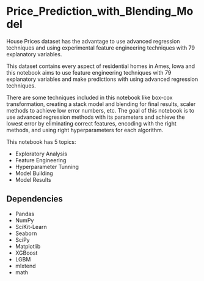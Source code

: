 # Price_Prediction_with_Blending_Model

House Prices dataset has the advantage to use advanced regression techniques and using experimental feature engineering techniques with 79 explanatory variables.

This dataset contains every aspect of residential homes in Ames, Iowa and this notebook aims to use feature engineering techniques with 79 explanatory variables and make predictions with using advanced regression techniques.

There are some techniques included in this notebook like box-cox transformation, creating a stack model and blending for final results, scaler methods to achieve low error numbers, etc. The goal of this notebook is to use advanced regression methods with its parameters and achieve the lowest error by eliminating correct features, encoding with the right methods, and using right hyperparameters for each algorithm.

This notebook has 5 topics:

* Exploratory Analysis
* Feature Engineering
* Hyperparameter Tunning
* Model Building
* Model Results

## Dependencies

* Pandas
* NumPy
* SciKit-Learn
* Seaborn
* SciPy
* Matplotlib
* XGBoost
* LGBM
* mlxtend
* math
